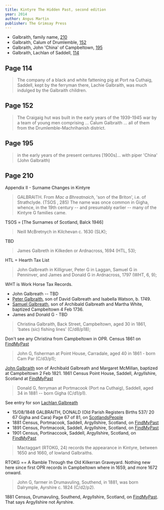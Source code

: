 ```yaml
---
title: Kintyre The Hidden Past, second edition
year: 2014
author: Angus Martin
publisher: The Grimsay Press
---
```


* Galbraith, family name, [210](#page-210)
* Galbraith, Calum of Drumlemble, [152](#page-152)
* Galbraith, John 'China' of Campbeltown, [195](#page-195)
* Galbraith, Lachlan of Saddell, [114](#page-114)

## Page 114

> The company of a black and white fattening pig at Port na Cuthaig,
> Saddell, kept by the ferryman there, Lachie Galbraith, was much
> indulged by the Galbraith children.

## Page 152

> The Craigaig hut was built in the early years of the 1939-1945 war by a team of young men
> comprising ... Calum Galbraith ... all of them from the Drumlemble-Machrihanish district.

## Page 195

> in the early years of the present centures [1900s]...
> with piper 'China' (John Galbraith)

## Page 210

Appendix II - Surname Changes in Kintyre

> GALBRAITH. From *Mac a Bhreatnaich*, 'son of the Briton', i.e. of Strathclyde.
> (TSOS , 285)
> The name was once common in Gigha, whence, in the 19th century -- and presumably
> earlier -- many of the Kintyre G families came.

TSOS = [The Surnames of Scotland, Balck 1946]

> Neill McBretnych in Kilchevan c. 1630 (SLK);

TBD

> James Galbreth in Kilkeden or Ardnacross, 1694 (HTL, 53);

HTL = Hearth Tax List

> John Galbreath in Killigruer, Peter G in Laggan, Samuel G in Penninver, and
> James and Donald G in Ardnacross, 1797 (WHT, 6, 9);

WHT is Work Horse Tax Records.

* John Galbreath -- TBD
* [Peter Galbraith](/people/galbreath-peter-1749.md), son of David Galbreath and Isabella Watson, b. 1749.
* [Samuel Galbreath](/people/galbreath-samuel-1736.md), son of Archibald Galbreath and Martha White, baptized Campbeltown 4 Feb 1736.
* James and Donald G - TBD

> Christina Galbraith, Back Street, Campbeltown, aged 30 in 1861, 'bates (sic) fishing lines' (C/d8/p18);

Don't see any Christina from Campbeltown in OPR.  Census 1861 on [FindMyPast](https://www.findmypast.com/transcript?id=GBC%2F1861%2F0022165439)

> John G, fisherman at Point House, Carradale, aged 40 in 1861 - born Cam Par (C/d3/p1);

[John Galbraith](/people/galbreath-john-1821.md) son of Archibald Galbreath and Margaret McMillan, baptized at Campbeltown 2 Feb 1821.  1861 Census Point House, Saddell, Argyllshire, Scotland at [FindMyPast](https://www.findmypast.com/transcript?id=GBC%2F1861%2F0022530948)

> Donald G, ferryman at Portmacook (Port na Cuthaig), Saddell, aged 34 in 1881 -- born Gigha (C/d1/p1).

See entry for son [Lachlan Galbreath](/people/galbraith-lachlan-1878.md)

* 15/08/1848 GALBRAITH, DONALD (Old Parish Registers Births 537/ 20 67 Gigha and Cara) Page 67 of 81, on [ScotlandsPeople](https://www.scotlandspeople.gov.uk/view-image/nrs_opr_records/121?image=67&return_row=0)
* 1881 Census, Portmacook, Saddell, Argyllshire, Scotland, on [FindMyPast](https://www.findmypast.com/transcript?id=GBC/1881/0029393776&expand=true)
* 1891 Census, Portmacook, Saddell, Argyllshire, Scotland, on [FindMyPast](https://www.findmypast.com/transcript?id=GBC/1891/0035234946&expand=true)
* 1901 Census, Portinaccook, Saddell, Argyllshire, Scotland, on [FindMyPast](https://www.findmypast.com/transcript?id=GBC/1901/0035922071&expand=true)

> Mactaggart (RTOKG, 24) records the  appearance in Kintyre, between 1650 and 1660, of lowland Galbraiths. 

RTOKG == A Ramble Through the Old Kilkerran Graveyard.  Nothing new here since first OPR records in Campbeltown where in 1659, and more 1672 onward.

> John G, farmer in Drumavuling, Southend, in 1881, was born Dalrymple, Ayrshire c. 1824 (C/d2/p2).

1881 Census, Drumavuling, Southend, Argyllshire, Scotland, on [FindMyPast](https://www.findmypast.com/transcript?id=GBC%2F1881%2F0029395251).  That says Argyllshire not Ayrshire.


